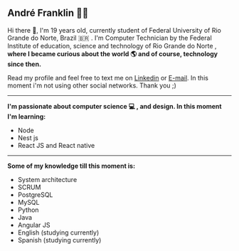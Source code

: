 <!--
### Hi there 👋


**andrfranklin/andrfranklin** is a ✨ _special_ ✨ repository because its `README.md` (this file) appears on your GitHub profile.

Here are some ideas to get you started:

- 🔭 I’m currently working on ...
- 🌱 I’m currently learning ...
- 👯 I’m looking to collaborate on ...
- 🤔 I’m looking for help with ...
- 💬 Ask me about ...
- 📫 How to reach me: ...
- 😄 Pronouns: ...
- ⚡ Fun fact: ...
-->


## André Franklin :man_technologist:

Hi there 👋, I'm 19 years old, currently student of Federal University of Rio Grande do Norte, Brazil :brazil: . I'm Computer Technician by the Federal Institute of education, science and technology of Rio Grande do Norte , **where I became curious about the world :earth_americas: and of course, technology since then.**



Read my profile and feel free to text me on [Linkedin](https://linkedin.com/in/andr%C3%A9-franklin-3800101a6) or [E-mail](mailto:andre.franklin.cp@gmail.com). In this moment i'm not using other social networks. Thank you ;)


____
**I'm passionate about computer science :computer: , and design. In this moment I'm learning:**

- Node
- Nest js
- React JS and React native
___
**Some of my knowledge till this moment is:**

- System architecture
- SCRUM
- PostgreSQL
- MySQL
- Python
- Java
- Angular JS
- English (studying currently)
- Spanish (studying currently)
